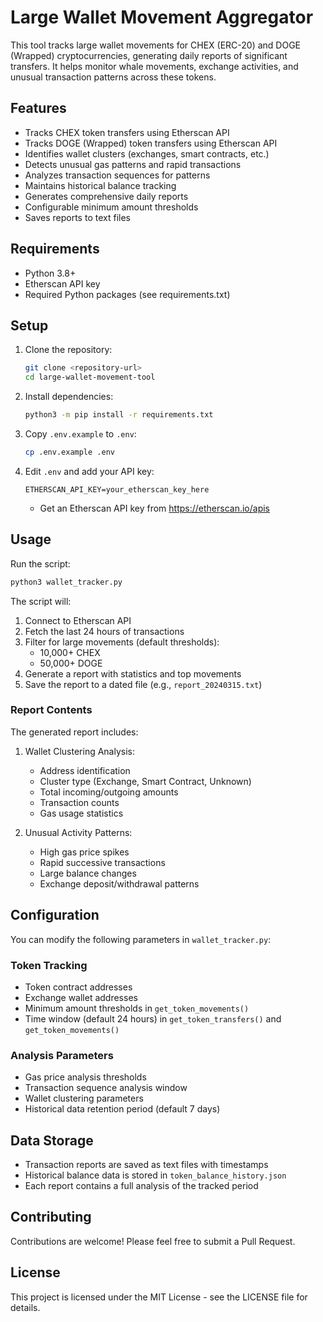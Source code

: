 # Large Wallet Movement Aggregator

This tool tracks large wallet movements for CHEX (ERC-20) and DOGE (Wrapped) cryptocurrencies, generating daily reports of significant transfers. It helps monitor whale movements, exchange activities, and unusual transaction patterns across these tokens.

## Features

- Tracks CHEX token transfers using Etherscan API
- Tracks DOGE (Wrapped) token transfers using Etherscan API
- Identifies wallet clusters (exchanges, smart contracts, etc.)
- Detects unusual gas patterns and rapid transactions
- Analyzes transaction sequences for patterns
- Maintains historical balance tracking
- Generates comprehensive daily reports
- Configurable minimum amount thresholds
- Saves reports to text files

## Requirements

- Python 3.8+
- Etherscan API key
- Required Python packages (see requirements.txt)

## Setup

1. Clone the repository:
   ```bash
   git clone <repository-url>
   cd large-wallet-movement-tool
   ```

2. Install dependencies:
   ```bash
   python3 -m pip install -r requirements.txt
   ```

3. Copy `.env.example` to `.env`:
   ```bash
   cp .env.example .env
   ```

4. Edit `.env` and add your API key:
   ```
   ETHERSCAN_API_KEY=your_etherscan_key_here
   ```
   - Get an Etherscan API key from https://etherscan.io/apis

## Usage

Run the script:
```bash
python3 wallet_tracker.py
```

The script will:
1. Connect to Etherscan API
2. Fetch the last 24 hours of transactions
3. Filter for large movements (default thresholds):
   - 10,000+ CHEX
   - 50,000+ DOGE
4. Generate a report with statistics and top movements
5. Save the report to a dated file (e.g., `report_20240315.txt`)

### Report Contents

The generated report includes:

1. Wallet Clustering Analysis:
   - Address identification
   - Cluster type (Exchange, Smart Contract, Unknown)
   - Total incoming/outgoing amounts
   - Transaction counts
   - Gas usage statistics

2. Unusual Activity Patterns:
   - High gas price spikes
   - Rapid successive transactions
   - Large balance changes
   - Exchange deposit/withdrawal patterns

## Configuration

You can modify the following parameters in `wallet_tracker.py`:

### Token Tracking
- Token contract addresses
- Exchange wallet addresses
- Minimum amount thresholds in `get_token_movements()`
- Time window (default 24 hours) in `get_token_transfers()` and `get_token_movements()`

### Analysis Parameters
- Gas price analysis thresholds
- Transaction sequence analysis window
- Wallet clustering parameters
- Historical data retention period (default 7 days)

## Data Storage

- Transaction reports are saved as text files with timestamps
- Historical balance data is stored in `token_balance_history.json`
- Each report contains a full analysis of the tracked period

## Contributing

Contributions are welcome! Please feel free to submit a Pull Request.

## License

This project is licensed under the MIT License - see the LICENSE file for details. 